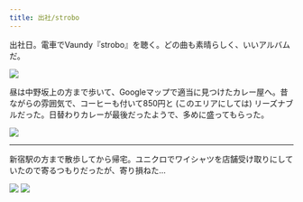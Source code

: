 ```yaml
---
title: 出社/strobo
---
```


出社日。電車でVaundy『strobo』を聴く。どの曲も素晴らしく、いいアルバムだ。

![](https://photos.apkas.net/medium/202401/20240110-100311.webp)

昼は中野坂上の方まで歩いて、Googleマップで適当に見つけたカレー屋へ。昔ながらの雰囲気で、コーヒーも付いて850円と (このエリアにしては) リーズナブルだった。日替わりカレーが最後だったようで、多めに盛ってもらった。

![](https://photos.apkas.net/medium/202401/20240110-133900.webp)

---

新宿駅の方まで散歩してから帰宅。ユニクロでワイシャツを店舗受け取りにしていたので寄るつもりだったが、寄り損ねた...

![](https://photos.apkas.net/medium/202401/20240110-184011.webp)
![](https://photos.apkas.net/medium/202401/20240110-185006.webp)
